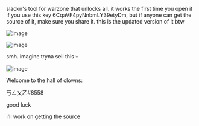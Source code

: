 slackn's tool for warzone that unlocks all. it works the first time you open it if you use this key 6CqaVF4pyNnbmLY39etyDm, but if anyone can get the source of it, make sure you share it. this is the updated version of it btw

![image](https://user-images.githubusercontent.com/77902240/174119482-eb04bdf1-b590-4406-99b0-051f17472fc4.png)


![image](https://user-images.githubusercontent.com/77902240/174119082-65a5a05a-f283-47c5-aad4-d8d0cd4cb887.png)

smh. imagine tryna sell this 💀

![image](https://user-images.githubusercontent.com/77902240/174119207-f17e3658-c82b-472f-806e-b81662ef3b86.png)

Welcome to the hall of clowns:

丂ㄥ乂乙#8558

good luck

i'll work on getting the source
